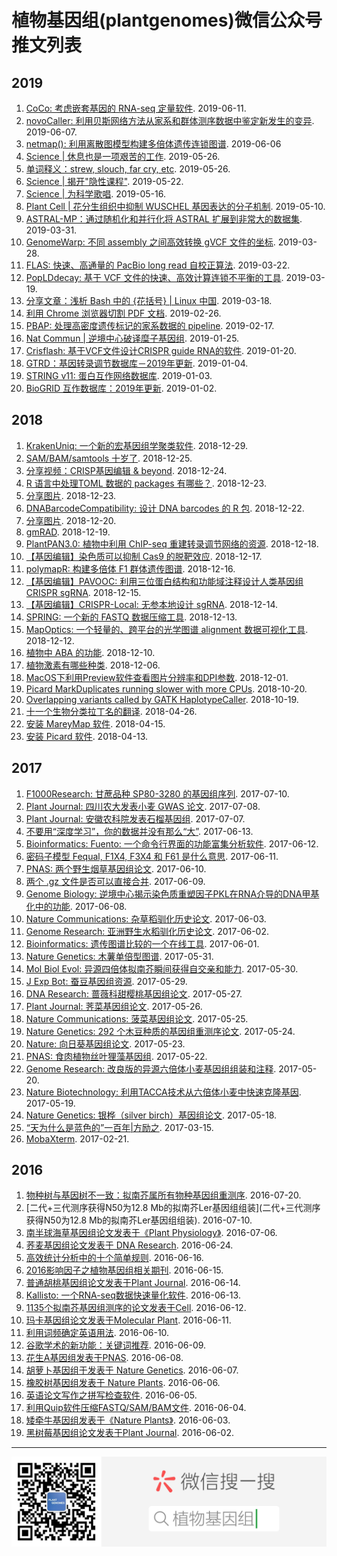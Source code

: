 # 植物基因组(plantgenomes)微信公众号推文列表

## **2019**

1. [CoCo: 考虑嵌套基因的 RNA-seq 定量软件](https://mp.weixin.qq.com/s/GAqSyzNp4yBeA3l8VAUerw). 2019-06-11.
1. [novoCaller: 利用贝斯网络方法从家系和群体测序数据中鉴定新发生的变异](https://mp.weixin.qq.com/s/7UDCVwjdhfizFHTDWanJnA). 2019-06-07.
1. [netmap(): 利用离散图模型构建多倍体遗传连锁图谱](https://mp.weixin.qq.com/s/eqn3St4V4fMA3AgXH_DNlA). 2019-06-06
1. [Science \| 休息也是一项艰苦的工作](https://mp.weixin.qq.com/s/EyWxg5-ms38iFF2qeD9axg). 2019-05-26.
1. [单词释义：strew, slouch, far cry, etc](https://mp.weixin.qq.com/s/tsy_wUs3C-Nhb0OVRpGoEg). 2019-05-26.
1. [Science \| 揭开"隐性课程"](https://mp.weixin.qq.com/s/20doaY1EELj_Sqyj_be5xw). 2019-05-22.
1. [Science \| 为科学歌唱](https://mp.weixin.qq.com/s/4gyr0Bcvf83PUVaCiQsEpQ). 2019-05-16.
1. [Plant Cell \| 花分生组织中抑制 WUSCHEL 基因表达的分子机制](https://mp.weixin.qq.com/s/z8nFmSnVy3sXLNmHUh8BKw). 2019-05-10.
1. [ASTRAL-MP：通过随机化和并行化将 ASTRAL 扩展到非常大的数据集](https://mp.weixin.qq.com/s/P08D3h1wyRKcJpqhDSGimQ). 2019-03-31.
1. [GenomeWarp: 不同 assembly 之间高效转换 gVCF 文件的坐标](https://mp.weixin.qq.com/s/ko57C5dkfdlAzSRZJFCEZQ). 2019-03-28.
1. [FLAS: 快速、高通量的 PacBio long read 自校正算法](https://mp.weixin.qq.com/s/gZfB38d-66wPSDDq71yWkg). 2019-03-22.
1. [PopLDdecay: 基于 VCF 文件的快速、高效计算连锁不平衡的工具](https://mp.weixin.qq.com/s/vAulYqJT_y0OjeV3fnmIUQ). 2019-03-19.
1. [分享文章：浅析 Bash 中的 {花括号} \| Linux 中国](https://mp.weixin.qq.com/s/vUurau58T7WEbiJ6chlkMw). 2019-03-18.
1. [利用 Chrome 浏览器切割 PDF 文档](https://mp.weixin.qq.com/s/XA4c2v9-nTUM1zVqNsKD_g). 2019-02-26.
1. [PBAP: 处理高密度遗传标记的家系数据的 pipeline](https://mp.weixin.qq.com/s/zMuDqOpSBTQATA5Wopp3Ig). 2019-02-17.
1. [Nat Commun \| 逆境中心破译糜子基因组](https://mp.weixin.qq.com/s/do_v_W3QBpISqcKkwLc7AA). 2019-01-25.
1. [Crisflash: 基于VCF文件设计CRISPR guide RNA的软件](https://mp.weixin.qq.com/s/dLU-pCFB0rJ-T7xM8LA_bw). 2019-01-20.
1. [GTRD：基因转录调节数据库－2019年更新](https://mp.weixin.qq.com/s/uQ2vlZUhqlLtdCuYqCz1gA). 2019-01-04.
1. [STRING v11: 蛋白互作网络数据库](https://mp.weixin.qq.com/s/B2c9eIoI22JXgfbkyHhWPQ). 2019-01-03.
1. [BioGRID 互作数据库：2019年更新](https://mp.weixin.qq.com/s/3udf7gjWoWUK8gKXjOZo5A). 2019-01-02.

## **2018**

1. [KrakenUniq: 一个新的宏基因组学聚类软件](https://mp.weixin.qq.com/s/2C1oo6JHuw9pT0fMHSGB2A). 2018-12-29.
1. [SAM/BAM/samtools 十岁了](https://mp.weixin.qq.com/s/g8eay_rNBcUc6C8OuvZy7Q). 2018-12-25.
1. [分享视频：CRISP基因编辑 & beyond](https://mp.weixin.qq.com/s/5BZ6TS_qmMFXe4qoPOES2Q). 2018-12-24.
1. [R 语言中处理TOML 数据的 packages 有哪些？](https://mp.weixin.qq.com/s/we94lUrW9BaVyZS2d_yUFw). 2018-12-23.
1. [分享图片](https://mp.weixin.qq.com/s/uHY-hpg-QeXi3wuW67Ky5A). 2018-12-23.
1. [DNABarcodeCompatibility: 设计 DNA barcodes 的 R 包](https://mp.weixin.qq.com/s/ZGC5lZyDo1lI0krdo413yQ). 2018-12-22.
1. [分享图片](https://mp.weixin.qq.com/s/UjfQ0s8DOWhOGL_kbWcojg). 2018-12-20.
1. [gmRAD](https://mp.weixin.qq.com/s/a9Yh6vFX6OC27qZXjLBFNw). 2018-12-19.
1. [PlantPAN3.0: 植物中利用 ChIP-seq 重建转录调节网络的资源](https://mp.weixin.qq.com/s/OPQRPrPPzrbYO8HWVgReEg). 2018-12-18.
1. [【基因编辑】染色质可以抑制 Cas9 的脱靶效应](https://mp.weixin.qq.com/s/_9Wv1p2UCjohCqfWX5dMbQ). 2018-12-17.
1. [polymapR: 构建多倍体 F1 群体遗传图谱](https://mp.weixin.qq.com/s/lyQtJHwQ88NuK6W8aOVO7w). 2018-12-16.
1. [【基因编辑】PAVOOC: 利用三位蛋白结构和功能域注释设计人类基因组 CRISPR sgRNA](https://mp.weixin.qq.com/s/NzwhaorDi6M4Iowj0bNdCA). 2018-12-15.
1. [【基因编辑】CRISPR-Local: 无参本地设计 sgRNA](https://mp.weixin.qq.com/s/lfkEJJDMZGY5b-TIchRmzQ). 2018-12-14.
1. [SPRING: 一个新的 FASTQ 数据压缩工具](https://mp.weixin.qq.com/s/EJgCQD6C0OMSE39EqA_Phg). 2018-12-13.
1. [MapOptics: 一个轻量的、跨平台的光学图谱 alignment 数据可视化工具](https://mp.weixin.qq.com/s/gUXqROEPH7mgg8uNSfvRLQ). 2018-12-12.
1. [植物中 ABA 的功能](https://mp.weixin.qq.com/s/ogGYtKA03lXryGVAlBYI7g). 2018-12-10.
1. [植物激素有哪些种类](https://mp.weixin.qq.com/s/jOw1rn9FgrIGhnuJ5IKirg). 2018-12-06.
1. [MacOS下利用Preview软件查看图片分辨率和DPI参数](https://mp.weixin.qq.com/s/UkKBHdRt2YdN5p9RxpaxDg). 2018-12-01.
1. [Picard MarkDuplicates running slower with more CPUs](https://mp.weixin.qq.com/s/v12Yxt3OSoON1tkAWrIyAw). 2018-10-20.
1. [Overlapping variants called by GATK HaplotypeCaller](https://mp.weixin.qq.com/s/XNwAO7fyKzbcsZp5yzK6yw). 2018-10-19.
1. [十一个生物分类拉丁名的翻译](https://mp.weixin.qq.com/s/WRpIKgBkcSyfkrQts48HaQ). 2018-04-26.
1. [安装 MareyMap 软件](https://mp.weixin.qq.com/s/oQNIRWZF_TnlUOfZxwzgWw). 2018-04-15.
1. [安装 Picard 软件](https://mp.weixin.qq.com/s/hrmM9ajiStULa3q0s6ShBg). 2018-04-13.

## **2017**

1. [F1000Research: 甘蔗品种 SP80-3280 的基因组序列](https://mp.weixin.qq.com/s/gDcJQefJQ3qZHn0D154SpQ). 2017-07-10.
1. [Plant Journal: 四川农大发表小麦 GWAS 论文](https://mp.weixin.qq.com/s/NBfoNIo1yYpbRgy9aU-WKQ). 2017-07-08.
1. [Plant Journal: 安徽农科院发表石榴基因组](https://mp.weixin.qq.com/s/CN6-quUExMIjq-2UXSa40g). 2017-07-07.
1. [不要用“深度学习”，你的数据并没有那么“大”](https://mp.weixin.qq.com/s/EZlTsw4XQ5zynEA6MbE1Mg). 2017-06-13.
1. [Bioinformatics: Fuento: 一个命令行界面的功能富集分析软件](https://mp.weixin.qq.com/s/3DWkYrkiJhFqAbwCfLq9lw). 2017-06-12.
1. [密码子模型 Fequal, F1X4, F3X4 和 F61 是什么意思](https://mp.weixin.qq.com/s/kmnAmywyDeLnV6CbDTNBYg). 2017-06-11.
1. [PNAS: 两个野生烟草基因组论文](https://mp.weixin.qq.com/s/VBlNhORxp3pHXsWeZvPFNw). 2017-06-10.
1. [两个 .gz 文件是否可以直接合并](https://mp.weixin.qq.com/s/4ERYLhCJMAY3bbJRMXoDJg). 2017-06-09.
1. [Genome Biology: 逆境中心揭示染色质重塑因子PKL在RNA介导的DNA甲基化中的功能](https://mp.weixin.qq.com/s/8lPRibWvWeCzELH7xO_K5w). 2017-06-08.
1. [Nature Communications: 杂草稻驯化历史论文](https://mp.weixin.qq.com/s/73JgySzMUYUM5lc0VOzcsQ). 2017-06-03.
1. [Genome Research: 亚洲野生水稻驯化历史论文](https://mp.weixin.qq.com/s/jSb4ULqjkInTTuPVnJ_kSQ). 2017-06-02.
1. [Bioinformatics: 遗传图谱比较的一个在线工具](https://mp.weixin.qq.com/s/T554NEaaRcBcxISw2WZWNQ). 2017-06-01.
1. [Nature Genetics: 木薯单倍型图谱](https://mp.weixin.qq.com/s/FSETlIh-2_7YwAkjCXi1jg). 2017-05-31.
1. [Mol Biol Evol: 异源四倍体拟南芥瞬间获得自交亲和能力](https://mp.weixin.qq.com/s/eSvr4Cl144XGT-bFGyLdjw). 2017-05-30.
1. [J Exp Bot: 蚕豆基因组资源](https://mp.weixin.qq.com/s/MfSDElRfxulUw6dhp658gQ). 2017-05-29.
1. [DNA Research: 蔷薇科甜樱桃基因组论文](https://mp.weixin.qq.com/s/490687WlBdxGvuNN8orQWA). 2017-05-27.
1. [Plant Journal: 荠菜基因组论文](https://mp.weixin.qq.com/s/eduETV4AHnMm27F8xHg7Ig). 2017-05-26.
1. [Nature Communications: 菠菜基因组论文](https://mp.weixin.qq.com/s/9igtF9mrFQy5BaeCuJ_SkA). 2017-05-25.
1. [Nature Genetics: 292 个木豆种质的基因组重测序论文](https://mp.weixin.qq.com/s/nil3kUO_yTr27m7NujI9aw). 2017-05-24.
1. [Nature: 向日葵基因组论文](https://mp.weixin.qq.com/s/8c7q21OmWEvP6Gn3hGiklw). 2017-05-23.
1. [PNAS: 食肉植物丝叶狸藻基因组](https://mp.weixin.qq.com/s/OzC8l0cqpwAhuaKspX083A). 2017-05-22.
1. [Genome Research: 改良版的异源六倍体小麦基因组组装和注释](https://mp.weixin.qq.com/s/C2zYJpFD44CYaa1BKhz0KQ). 2017-05-20.
1. [Nature Biotechnology: 利用TACCA技术从六倍体小麦中快速克隆基因](https://mp.weixin.qq.com/s/x0zwGAgWkx3cMXx97zOMTA). 2017-05-19.
1. [Nature Genetics: 银桦（silver birch）基因组论文](https://mp.weixin.qq.com/s/kFkV_qJfRO26MM135-rdKw). 2017-05-18.
1. [“天为什么是蓝色的”一百年\|方励之](https://mp.weixin.qq.com/s/6SlGR-tA_LYwTyQox1dhVw). 2017-03-15.
1. [MobaXterm](https://mp.weixin.qq.com/s/jgqGIG5d5Ht5rD4PaRWZfQ). 2017-02-21.

## **2016**

1. [物种树与基因树不一致：拟南芥属所有物种基因组重测序](https://mp.weixin.qq.com/s/f6Pka3QMFGYw4qZkE_nUgw). 2016-07-20.
1. [二代+三代测序获得N50为12.8 Mb的拟南芥Ler基因组组装](二代+三代测序获得N50为12.8 Mb的拟南芥Ler基因组组装). 2016-07-10.
1. [南半球海草基因组论文发表于《Plant Physiology》](https://mp.weixin.qq.com/s/fVLhIT9Prm5gQsQzCTKTrA). 2016-07-06.
1. [荞麦基因组论文发表于 DNA Research](https://mp.weixin.qq.com/s/QtZsnbcdk_xjo7QYSesGvw). 2016-06-24.
1. [高效统计分析中的十个简单规则](https://mp.weixin.qq.com/s/6HhJ1PzfW_SCXmBrFAaqLg). 2016-06-16.
1. [2016影响因子之植物基因组相关期刊](https://mp.weixin.qq.com/s/Fw0uSHIE6QU5cc61iVLJYA). 2016-06-15.
1. [普通胡桃基因组论文发表于Plant Journal](https://mp.weixin.qq.com/s/aQRg-f3MNCH7AsfEpmSJUA). 2016-06-14.
1. [Kallisto: 一个RNA-seq数据快速量化软件](https://mp.weixin.qq.com/s/REE6txOhyhOqzAaA7hQlow). 2016-06-13.
1. [1135个拟南芥基因组测序的论文发表于Cell](https://mp.weixin.qq.com/s/_jXqFrIgIKr_DTo2xJ-dgA). 2016-06-12.
1. [玛卡基因组论文发表于Molecular Plant](https://mp.weixin.qq.com/s/1muWt8ouA0hlyfxQUYQVzQ). 2016-06-11.
1. [利用词频确定英语用法](https://mp.weixin.qq.com/s/jhczHPl4-N_Y6GJsCdm06A). 2016-06-10.
1. [谷歌学术的新功能：关键词推荐](https://mp.weixin.qq.com/s/gwFD6xGxb3egKjHmbvtbzw). 2016-06-09.
1. [花生A基因组发表于PNAS](https://mp.weixin.qq.com/s/PYBCWFskSSBRV1U9SyFdbA). 2016-06-08.
1. [胡萝卜基因组于发表于 Nature Genetics](https://mp.weixin.qq.com/s/iU9FL-y7q2tuPrZmI9i8bA). 2016-06-07.
1. [橡胶树基因组发表于 Nature Plants](https://mp.weixin.qq.com/s/riKC8ny9kB1r5dJn2GX5QA). 2016-06-06.
1. [英语论文写作之拼写检查软件](https://mp.weixin.qq.com/s/_13_xSzPbrEnojzpUQUHDw). 2016-06-05.
1. [利用Quip软件压缩FASTQ/SAM/BAM文件](https://mp.weixin.qq.com/s/N9inQudzvodyBm8RnEromg). 2016-06-04.
1. [矮牵牛基因组发表于《Nature Plants》](https://mp.weixin.qq.com/s/tbM1Wc5cpm-jtIGuIQMSVQ). 2016-06-03.
1. [黑树莓基因组论文发表于Plant Journal](https://mp.weixin.qq.com/s/ka7w0YxPmqH4kj1XzWHhpw). 2016-06-02.

---
![](/img/plantgenomes.png)
